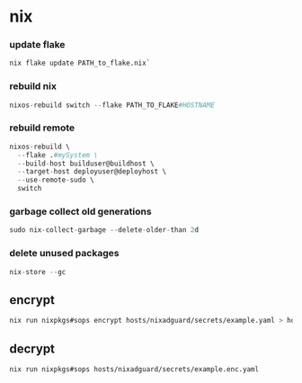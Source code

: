 # nix


### update flake
```nix
nix flake update PATH_to_flake.nix`
```


### rebuild nix
```nix
nixos-rebuild switch --flake PATH_TO_FLAKE#HOSTNAME
```

### rebuild remote
```nix
nixos-rebuild \
  --flake .#mySystem \
  --build-host builduser@buildhost \
  --target-host deployuser@deployhost \
  --use-remote-sudo \
  switch
```


### garbage collect old generations
```nix
sudo nix-collect-garbage --delete-older-than 2d
```

### delete unused packages
```nix
nix-store --gc
```


## encrypt
```bash
nix run nixpkgs#sops encrypt hosts/nixadguard/secrets/example.yaml > hosts/nixadguard/secrets/example.enc.yaml
```
## decrypt
```bash
nix run nixpkgs#sops hosts/nixadguard/secrets/example.enc.yaml
```